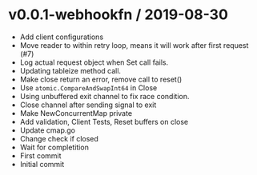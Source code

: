 
v0.0.1-webhookfn / 2019-08-30
=============================

  * Add client configurations
  * Move reader to within retry loop, means it will work after first request (#7)
  * Log actual request object when Set call fails.
  * Updating tableize method call.
  * Make close return an error, remove call to reset()
  * Use `atomic.CompareAndSwapInt64` in Close
  * Using unbuffered exit channel to fix race condition.
  * Close channel after sending signal to exit
  * Make NewConcurrentMap private
  * Add validation, Client Tests, Reset buffers on close
  * Update cmap.go
  * Change check if closed
  * Wait for completition
  * First commit
  * Initial commit
